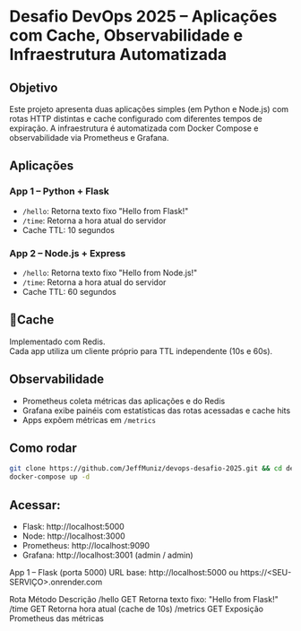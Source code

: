 # Desafio DevOps 2025 – Aplicações com Cache, Observabilidade e Infraestrutura Automatizada

##  Objetivo
Este projeto apresenta duas aplicações simples (em Python e Node.js) com rotas HTTP distintas e cache configurado com diferentes tempos de expiração. A infraestrutura é automatizada com Docker Compose e observabilidade via Prometheus e Grafana.

## Aplicações

### App 1 – Python + Flask
- `/hello`: Retorna texto fixo "Hello from Flask!"
- `/time`: Retorna a hora atual do servidor
- Cache TTL: 10 segundos

### App 2 – Node.js + Express
- `/hello`: Retorna texto fixo "Hello from Node.js!"
- `/time`: Retorna a hora atual do servidor
- Cache TTL: 60 segundos

## 🔁Cache
Implementado com Redis.  
Cada app utiliza um cliente próprio para TTL independente (10s e 60s).

##  Observabilidade
- Prometheus coleta métricas das aplicações e do Redis
- Grafana exibe painéis com estatísticas das rotas acessadas e cache hits
- Apps expõem métricas em `/metrics`

## Como rodar
```bash
git clone https://github.com/JeffMuniz/devops-desafio-2025.git && cd devops-desafio-2025
docker-compose up -d
```

## Acessar:
- Flask: http://localhost:5000
- Node: http://localhost:3000
- Prometheus: http://localhost:9090
- Grafana: http://localhost:3001 (admin / admin)


App 1 – Flask (porta 5000)
URL base: http://localhost:5000 ou https://<SEU-SERVIÇO>.onrender.com

Rota	Método	Descrição
/hello	GET	Retorna texto fixo: "Hello from Flask!"
/time	GET	Retorna hora atual (cache de 10s)
/metrics	GET	Exposição Prometheus das métricas